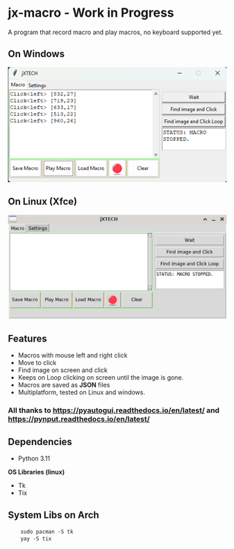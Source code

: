 # jx-macro - Work in Progress

A program that record macro and play macros, no keyboard supported yet.
## On Windows
![On Windows](./assets/prog.png)
## On Linux (Xfce)
![On Linux](./assets/prog_linux.png)

## Features
* Macros with mouse left and right click
* Move to click
* Find image on screen and click
* Keeps on Loop clicking on screen until the image is gone.
* Macros are saved as **JSON** files
* Multiplatform, tested on Linux and windows.

### All thanks to https://pyautogui.readthedocs.io/en/latest/ and https://pynput.readthedocs.io/en/latest/

## Dependencies

* Python 3.11

**OS Libraries (linux)**
* Tk
* Tix
    
## System Libs on Arch
        sudo pacman -S tk
        yay -S tix



